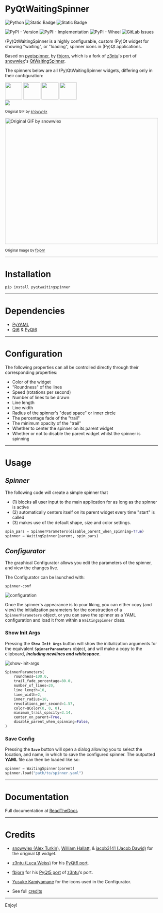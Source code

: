 # PyQtWaitingSpinner

![Python](https://img.shields.io/badge/python-3.8_|_3.9_|_3.10_|_3.11_|_3.12_-ffff54?style=for-the-badge&logo=python&logoColor=ffdd54&labelColor=3670A0)
![Static Badge](https://img.shields.io/badge/Qt-6.7.0-0?logo=qt&logoColor=white&style=for-the-badge)
![Static Badge](https://custom-icon-badges.demolab.com/badge/license-MIT-blue?logoColor=blue&style=for-the-badge&logo=law)

![PyPI - Version](https://img.shields.io/pypi/v/pyqtwaitingspinner)
![PyPI - Implementation](https://img.shields.io/pypi/implementation/pyqtwaitingspinner)
![PyPI - Wheel](https://img.shields.io/pypi/wheel/pyqtwaitingspinner)
![GitLab Issues](https://img.shields.io/gitlab/issues/open/Batticus%2FPyQtWaitingSpinner)
<!-- ![PyPI - Downloads](https://img.shields.io/pypi/dd/pyqtwaitingspinner)
![PyPI - Downloads](https://img.shields.io/pypi/dw/pyqtwaitingspinner)
![PyPI - Downloads](https://img.shields.io/pypi/dm/pyqtwaitingspinner) -->

(Py)QtWaitingSpinner is a highly configurable, custom (Py)Qt widget for showing "waiting", or
"loading", spinner icons in (Py)Qt applications.

Based on [pyqtspinner](https://github.com/fbjorn/QtWaitingSpinner), by [fbjorn](https://github.com/fbjorn), which is a fork of [z3ntu](https://github.com/z3ntu/QtWaitingSpinner)'s port of [snowwlex](https://github.com/snowwlex)'s [QtWaitingSpinner](https://github.com/snowwlex/QtWaitingSpinner).

The spinners below are all (Py)QtWaitingSpinner widgets, differing only in their configuration:

<!-- <img src="static/WaitingSpinner-04.gif" width=56 height=56>
<img src="static/WaitingSpinner-02.gif" width=56 height=56>
<img src="static/WaitingSpinner-03.gif" width=56 height=56>
<img src="static/WaitingSpinner-01.gif" width=56 height=56>
<br> -->
<!-- <img src="static/waiting-spinners.gif"> -->

<img src="https://gitlab.com/Batticus/PyQtWaitingSpinner/-/raw/main/static/WaitingSpinner-04.gif?ref_type=heads" width=56 height=56>
<img src="https://gitlab.com/Batticus/PyQtWaitingSpinner/-/raw/main/static/WaitingSpinner-03.gif?ref_type=heads" width=56 height=56>
<img src="https://gitlab.com/Batticus/PyQtWaitingSpinner/-/raw/main/static/WaitingSpinner-02.gif?ref_type=heads" width=56 height=56>
<img src="https://gitlab.com/Batticus/PyQtWaitingSpinner/-/raw/main/static/WaitingSpinner-01.gif?ref_type=heads" width=56 height=56>
<br>
<img src="https://gitlab.com/Batticus/PyQtWaitingSpinner/-/raw/main/static/waiting-spinners.gif?ref_type=heads">

<sup>Original GIF by [snowwlex](https://github.com/snowwlex)</sup>

<!-- <img src="static/examples.png" alt="Original GIF by snowwlex" width=504 height=415> -->
<img src="https://gitlab.com/Batticus/PyQtWaitingSpinner/-/raw/main/static/examples.png?ref_type=heads" alt="Original GIF by snowwlex" width=504 height=415>

<sup>Original Image by [fbjorn](https://github.com/fbjorn)</sup>

---

# Installation

`pip install pyqtwaitingspinner`

---

# Dependencies

- [PyYAML](https://pypi.org/project/PyYAML/)
- [Qt6](https://www.qt.io/product/qt6) & [PyQt6](https://pypi.org/project/PyQt6/)

---

# Configuration

The following properties can all be controlled directly through their corresponding
properties:

- Color of the widget
- "Roundness" of the lines
- Speed (rotations per second)
- Number of lines to be drawn
- Line length
- Line width
- Radius of the spinner's "dead space" or inner circle
- The percentage fade of the "trail"
- The minimum opacity of the "trail"
- Whether to center the spinner on its parent widget
- Whether or not to disable the parent widget whilst the spinner is spinning

---

# Usage

## *Spinner*

The following code will create a simple spinner that

- (1) blocks all user input to the main application for as long as the spinner is active
- (2) automatically centers itself on its parent widget every time "start" is called
- (3) makes use of the default shape, size and color settings.

```python
spin_pars = SpinnerParameters(disable_parent_when_spinning=True)
spinner = WaitingSpinner(parent, spin_pars)
```

## *Configurator*

The graphical Configurator allows you edit the parameters of the spinner, and view the changes live.

The Configurator can be launched with:

```
spinner-conf
```

<!-- ![configuration](static/configurator.png "Configurator") -->
![configuration](https://gitlab.com/Batticus/PyQtWaitingSpinner/-/raw/main/static/configurator.png?ref_type=heads "Configurator")

Once the spinner's appearance is to your liking, you can either copy (and view) the initialization parameters for the construction of a `SpinnerParameters` object, or you can save the spinner as a YAML configuration and load it from within a `WaitingSpinner` class.

### Show Init Args

Pressing the **`Show Init Args`** button will show the initialization arguments for the equivalent **`SpinnerParameters`** object, and will make a copy to the clipboard, ***including newlines and whitespace***.

<!-- ![show-init-args](static/show-init-args.png "Show Init Args") -->
![show-init-args](https://gitlab.com/Batticus/PyQtWaitingSpinner/-/raw/main/static/show-init-args.png?ref_type=heads "Show Init Args")
```python
SpinnerParameters(
    roundness=100.0,
    trail_fade_percentage=80.0,
    number_of_lines=20,
    line_length=10,
    line_width=2,
    inner_radius=10,
    revolutions_per_second=1.57,
    color=QColor(0, 0, 0),
    minimum_trail_opacity=3.14,
    center_on_parent=True,
    disable_parent_when_spinning=False,
)
```

### Save Config
Pressing the **`Save`** button will open a dialog allowing you to select the location, and name, in which to save the configured spinner. The outputted **YAML** file can then be loaded like so:

```python
spinner = WaitingSpinner(parent)
spinner.load("path/to/spinner.yaml")
```

---

# Documentation

Full documentation at [ReadTheDocs](https://pyqtwaitingspinner.readthedocs.io/en/latest/)

---

# Credits

- [snowwlex (Alex Turkin)](https://github.com/snowwlex), [William Hallatt](https://github.com/williamhallatt), & [jacob3141 (Jacob Dawid)](https://github.com/jacob3141) for the original Qt widget.
- [z3ntu (Luca Weiss)](https://github.com/z3ntu) for his [PyQt6 port](https://github.com/z3ntu/QtWaitingSpinner).
- [fbjorn](https://github.com/fbjorn) for his [PyQt5 port](https://github.com/fbjorn/QtWaitingSpinner) of [z3ntu](https://github.com/z3ntu)'s port.
- [Yusuke Kamiyamane](http://p.yusukekamiyamane.com) for the icons used in the Configurator.

- See full [credits](https://pyqtwaitingspinner.readthedocs.io/en/latest/credits/)

---

Enjoy!
